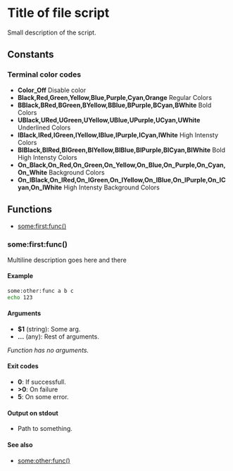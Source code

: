 # Title of file script

Small description of the script.

## Constants

### Terminal color codes
* **Color_Off** Disable color
* **Black,Red,Green,Yellow,Blue,Purple,Cyan,Orange** Regular Colors
* **BBlack,BRed,BGreen,BYellow,BBlue,BPurple,BCyan,BWhite** Bold Colors
* **UBlack,URed,UGreen,UYellow,UBlue,UPurple,UCyan,UWhite** Underlined Colors
* **IBlack,IRed,IGreen,IYellow,IBlue,IPurple,ICyan,IWhite** High Intensty Colors
* **BIBlack,BIRed,BIGreen,BIYellow,BIBlue,BIPurple,BICyan,BIWhite** Bold High Intensty Colors
* **On_Black,On_Red,On_Green,On_Yellow,On_Blue,On_Purple,On_Cyan,On_White** Background Colors
* **On_IBlack,On_IRed,On_IGreen,On_IYellow,On_IBlue,On_IPurple,On_ICyan,On_IWhite** High Intensty Background Colors


## Functions
* [some:first:func()](#somefirstfunc)


### some:first:func()

Multiline description goes here and
there

#### Example

```bash
some:other:func a b c
echo 123
```

#### Arguments

* **$1** (string): Some arg.
* **...** (any): Rest of arguments.

_Function has no arguments._

#### Exit codes

* **0**:  If successfull.
* **>0**: On failure
* **5**:  On some error.

#### Output on stdout

* Path to something.

#### See also

* [some:other:func()](#some:other:func())


